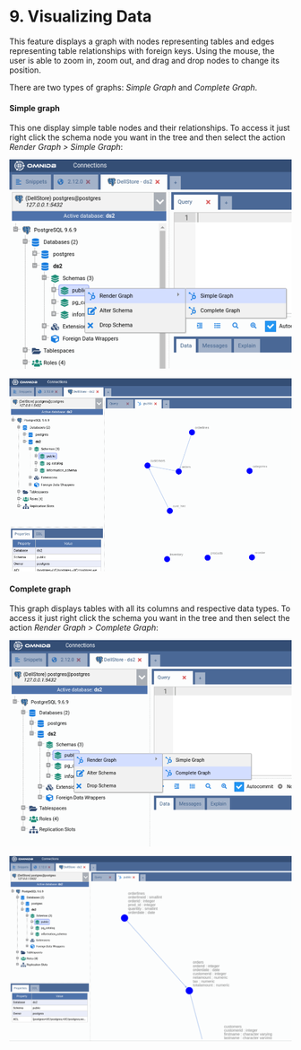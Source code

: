 # 9. Visualizing Data

This feature displays a graph with nodes representing tables and edges
representing table relationships with foreign keys. Using the mouse, the user is
able to zoom in, zoom out, and drag and drop nodes to change its position.

There are two types of graphs: *Simple Graph* and *Complete Graph*.

#### Simple graph

This one display simple table nodes and their relationships. To access it just
right click the schema node you want in the tree and then select the action
*Render Graph > Simple Graph*:

![](https://raw.githubusercontent.com/OmniDB/doc/master/img/image_058.png)

![](https://raw.githubusercontent.com/OmniDB/doc/master/img/image_059.png)

#### Complete graph

This graph displays tables with all its columns and respective data types.
To access it just right click the schema you want in the tree and then select
the action *Render Graph > Complete Graph*:

![](https://raw.githubusercontent.com/OmniDB/doc/master/img/image_060.png)

![](https://raw.githubusercontent.com/OmniDB/doc/master/img/image_061.png)
